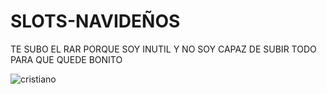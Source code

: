 # SLOTS-NAVIDEÑOS
TE SUBO EL RAR PORQUE SOY INUTIL Y NO SOY CAPAZ DE SUBIR TODO PARA QUE QUEDE BONITO 

![cristiano](https://user-images.githubusercontent.com/91538914/208854366-008795a7-8fe6-4604-99dc-3bd22479edf4.jpg)
